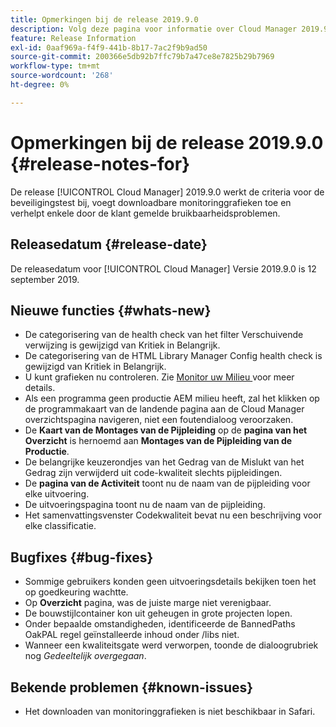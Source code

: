 ```yaml
---
title: Opmerkingen bij de release 2019.9.0
description: Volg deze pagina voor informatie over Cloud Manager 2019.9.0.
feature: Release Information
exl-id: 0aaf969a-f4f9-441b-8b17-7ac2f9b9ad50
source-git-commit: 200366e5db92b7ffc79b7a47ce8e7825b29b7969
workflow-type: tm+mt
source-wordcount: '268'
ht-degree: 0%

---
```


# Opmerkingen bij de release 2019.9.0 {#release-notes-for}

De release [!UICONTROL Cloud Manager] 2019.9.0 werkt de criteria voor de beveiligingstest bij, voegt downloadbare monitoringgrafieken toe en verhelpt enkele door de klant gemelde bruikbaarheidsproblemen.

## Releasedatum {#release-date}

De releasedatum voor [!UICONTROL Cloud Manager] Versie 2019.9.0 is 12 september 2019.

## Nieuwe functies {#whats-new}

* De categorisering van de health check van het filter Verschuivende verwijzing is gewijzigd van Kritiek in Belangrijk.
* De categorisering van de HTML Library Manager Config health check is gewijzigd van Kritiek in Belangrijk.
* U kunt grafieken nu controleren. Zie [ Monitor uw Milieu ](/help/using/monitoring-environments.md) voor meer details.
* Als een programma geen productie AEM milieu heeft, zal het klikken op de programmakaart van de landende pagina aan de Cloud Manager overzichtspagina navigeren, niet een foutendialoog veroorzaken.
* De **Kaart van de Montages van de Pijpleiding** op de **pagina van het Overzicht** is hernoemd aan **Montages van de Pijpleiding van de Productie**.
* De belangrijke keuzerondjes van het Gedrag van de Mislukt van het Gedrag zijn verwijderd uit code-kwaliteit slechts pijpleidingen.
* De **pagina van de Activiteit** toont nu de naam van de pijpleiding voor elke uitvoering.
* De uitvoeringspagina toont nu de naam van de pijpleiding.
* Het samenvattingsvenster Codekwaliteit bevat nu een beschrijving voor elke classificatie.

## Bugfixes {#bug-fixes}

* Sommige gebruikers konden geen uitvoeringsdetails bekijken toen het op goedkeuring wachtte.
* Op **Overzicht** pagina, was de juiste marge niet verenigbaar.
* De bouwstijlcontainer kon uit geheugen in grote projecten lopen.
* Onder bepaalde omstandigheden, identificeerde de BannedPaths OakPAL regel geïnstalleerde inhoud onder /libs niet.
* Wanneer een kwaliteitsgate werd verworpen, toonde de dialoogrubriek nog *Gedeeltelijk overgegaan*.

## Bekende problemen {#known-issues}

* Het downloaden van monitoringgrafieken is niet beschikbaar in Safari.
